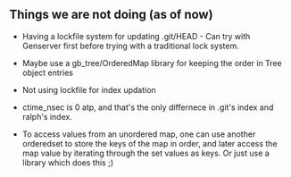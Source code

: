 ## Things we are not doing (as of now)

- Having a lockfile system for updating .git/HEAD - Can try with Genserver first before trying with a traditional lock system.

- Maybe use a gb_tree/OrderedMap library for keeping the order in Tree object entries

- Not using lockfile for index updation

- ctime_nsec is 0 atp, and that's the only differnece in .git's index and ralph's index.

- To access values from an unordered map, one can use another orderedset to store the keys of the map in order, and later access the map value by iterating through the set values as keys.
Or just use a library which does this ;)

